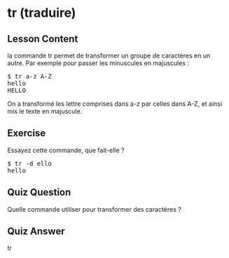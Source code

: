 # tr (traduire)

## Lesson Content

la commande tr permet de transformer un groupe de caractères en un autre. Par exemple pour passer les minuscules en majuscules :

<pre>$ tr a-z A-Z
hello
HELLO</pre>

On a transformé les lettre comprises dans a-z par celles dans A-Z, et ainsi mis le texte en majuscule.

## Exercise

Essayez cette commande, que fait-elle ?

<pre>$ tr -d ello
hello</pre>

## Quiz Question

Quelle commande utiliser pour transformer des caractères ?

## Quiz Answer

tr
